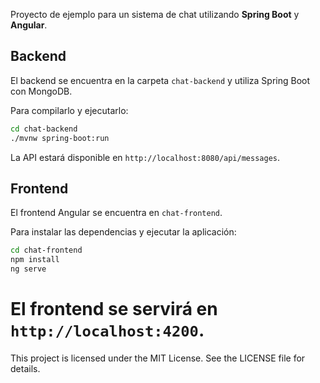 

Proyecto de ejemplo para un sistema de chat utilizando **Spring Boot** y **Angular**.

## Backend

El backend se encuentra en la carpeta `chat-backend` y utiliza Spring Boot con MongoDB.

Para compilarlo y ejecutarlo:

```bash
cd chat-backend
./mvnw spring-boot:run
```

La API estará disponible en `http://localhost:8080/api/messages`.

## Frontend

El frontend Angular se encuentra en `chat-frontend`.

Para instalar las dependencias y ejecutar la aplicación:

```bash
cd chat-frontend
npm install
ng serve
```

El frontend se servirá en `http://localhost:4200`.
=======
This project is licensed under the MIT License. See the LICENSE file for details.
